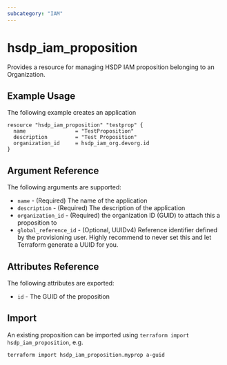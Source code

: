```yaml
---
subcategory: "IAM"
---
```


# hsdp_iam_proposition

Provides a resource for managing HSDP IAM proposition belonging to an Organization.

## Example Usage

The following example creates an application

```hcl
resource "hsdp_iam_proposition" "testprop" {
  name                = "TestProposition"
  description         = "Test Proposition"
  organization_id     = hsdp_iam_org.devorg.id
}
```

## Argument Reference

The following arguments are supported:

* `name` - (Required) The name of the application
* `description` - (Required) The description of the application
* `organization_id` - (Required) the organization ID (GUID) to attach this a proposition to
* `global_reference_id` - (Optional, UUIDv4) Reference identifier defined by the provisioning user. Highly recommend to never set this and let Terraform generate a UUID for you.

## Attributes Reference

The following attributes are exported:

* `id` - The GUID of the proposition

## Import

An existing proposition can be imported using `terraform import hsdp_iam_proposition`, e.g.

```shell
terraform import hsdp_iam_proposition.myprop a-guid
```
